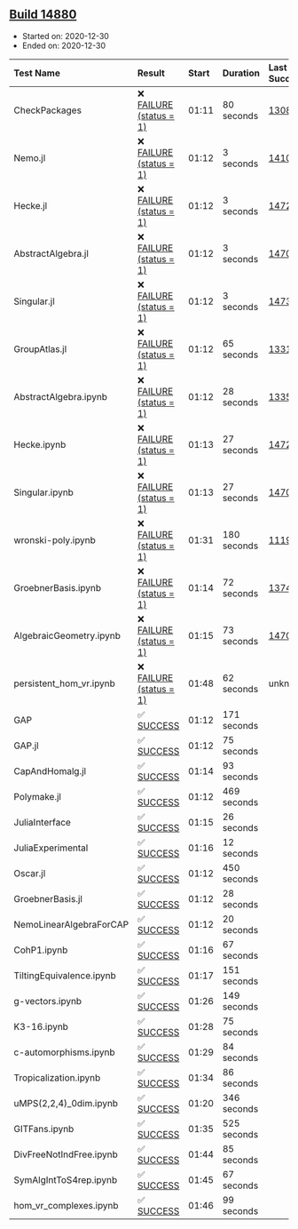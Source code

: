 ## [Build 14880](https://oscarci.mathematik.uni-kl.de/job/oscar/14880/)

* Started on: 2020-12-30
* Ended on: 2020-12-30

| Test Name    | Result | Start | Duration | Last Success | First Failure |
|:-------------|:-------|:------|:---------|:-------------|:--------------|
| CheckPackages | ❌ [FAILURE (status = 1)](https://oscarci.mathematik.uni-kl.de/job/oscar/14880/artifact/logs/build-14880/CheckPackages.log) | 01:11 | 80 seconds | [13085](https://oscarci.mathematik.uni-kl.de/job/oscar/13085/) | [13086](https://oscarci.mathematik.uni-kl.de/job/oscar/13086/) |
| Nemo.jl | ❌ [FAILURE (status = 1)](https://oscarci.mathematik.uni-kl.de/job/oscar/14880/artifact/logs/build-14880/Nemo.jl.log) | 01:12 | 3 seconds | [14101](https://oscarci.mathematik.uni-kl.de/job/oscar/14101/) | [14102](https://oscarci.mathematik.uni-kl.de/job/oscar/14102/) |
| Hecke.jl | ❌ [FAILURE (status = 1)](https://oscarci.mathematik.uni-kl.de/job/oscar/14880/artifact/logs/build-14880/Hecke.jl.log) | 01:12 | 3 seconds | [14723](https://oscarci.mathematik.uni-kl.de/job/oscar/14723/) | [14724](https://oscarci.mathematik.uni-kl.de/job/oscar/14724/) |
| AbstractAlgebra.jl | ❌ [FAILURE (status = 1)](https://oscarci.mathematik.uni-kl.de/job/oscar/14880/artifact/logs/build-14880/AbstractAlgebra.jl.log) | 01:12 | 3 seconds | [14701](https://oscarci.mathematik.uni-kl.de/job/oscar/14701/) | [14702](https://oscarci.mathematik.uni-kl.de/job/oscar/14702/) |
| Singular.jl | ❌ [FAILURE (status = 1)](https://oscarci.mathematik.uni-kl.de/job/oscar/14880/artifact/logs/build-14880/Singular.jl.log) | 01:12 | 3 seconds | [14732](https://oscarci.mathematik.uni-kl.de/job/oscar/14732/) | [14733](https://oscarci.mathematik.uni-kl.de/job/oscar/14733/) |
| GroupAtlas.jl | ❌ [FAILURE (status = 1)](https://oscarci.mathematik.uni-kl.de/job/oscar/14880/artifact/logs/build-14880/GroupAtlas.jl.log) | 01:12 | 65 seconds | [13311](https://oscarci.mathematik.uni-kl.de/job/oscar/13311/) | [13312](https://oscarci.mathematik.uni-kl.de/job/oscar/13312/) |
| AbstractAlgebra.ipynb | ❌ [FAILURE (status = 1)](https://oscarci.mathematik.uni-kl.de/job/oscar/14880/artifact/logs/build-14880/AbstractAlgebra.ipynb.log) | 01:12 | 28 seconds | [13355](https://oscarci.mathematik.uni-kl.de/job/oscar/13355/) | [13356](https://oscarci.mathematik.uni-kl.de/job/oscar/13356/) |
| Hecke.ipynb | ❌ [FAILURE (status = 1)](https://oscarci.mathematik.uni-kl.de/job/oscar/14880/artifact/logs/build-14880/Hecke.ipynb.log) | 01:13 | 27 seconds | [14723](https://oscarci.mathematik.uni-kl.de/job/oscar/14723/) | [14724](https://oscarci.mathematik.uni-kl.de/job/oscar/14724/) |
| Singular.ipynb | ❌ [FAILURE (status = 1)](https://oscarci.mathematik.uni-kl.de/job/oscar/14880/artifact/logs/build-14880/Singular.ipynb.log) | 01:13 | 27 seconds | [14701](https://oscarci.mathematik.uni-kl.de/job/oscar/14701/) | [14702](https://oscarci.mathematik.uni-kl.de/job/oscar/14702/) |
| wronski-poly.ipynb | ❌ [FAILURE (status = 1)](https://oscarci.mathematik.uni-kl.de/job/oscar/14880/artifact/logs/build-14880/wronski-poly.ipynb.log) | 01:31 | 180 seconds | [11192](https://oscarci.mathematik.uni-kl.de/job/oscar/11192/) | [11193](https://oscarci.mathematik.uni-kl.de/job/oscar/11193/) |
| GroebnerBasis.ipynb | ❌ [FAILURE (status = 1)](https://oscarci.mathematik.uni-kl.de/job/oscar/14880/artifact/logs/build-14880/GroebnerBasis.ipynb.log) | 01:14 | 72 seconds | [13748](https://oscarci.mathematik.uni-kl.de/job/oscar/13748/) | [13749](https://oscarci.mathematik.uni-kl.de/job/oscar/13749/) |
| AlgebraicGeometry.ipynb | ❌ [FAILURE (status = 1)](https://oscarci.mathematik.uni-kl.de/job/oscar/14880/artifact/logs/build-14880/AlgebraicGeometry.ipynb.log) | 01:15 | 73 seconds | [14701](https://oscarci.mathematik.uni-kl.de/job/oscar/14701/) | [14702](https://oscarci.mathematik.uni-kl.de/job/oscar/14702/) |
| persistent_hom_vr.ipynb | ❌ [FAILURE (status = 1)](https://oscarci.mathematik.uni-kl.de/job/oscar/14880/artifact/logs/build-14880/persistent_hom_vr.ipynb.log) | 01:48 | 62 seconds | unknown | unknown |
| GAP | ✅ [SUCCESS](https://oscarci.mathematik.uni-kl.de/job/oscar/14880/artifact/logs/build-14880/GAP.log) | 01:12 | 171 seconds |  |  |
| GAP.jl | ✅ [SUCCESS](https://oscarci.mathematik.uni-kl.de/job/oscar/14880/artifact/logs/build-14880/GAP.jl.log) | 01:12 | 75 seconds |  |  |
| CapAndHomalg.jl | ✅ [SUCCESS](https://oscarci.mathematik.uni-kl.de/job/oscar/14880/artifact/logs/build-14880/CapAndHomalg.jl.log) | 01:14 | 93 seconds |  |  |
| Polymake.jl | ✅ [SUCCESS](https://oscarci.mathematik.uni-kl.de/job/oscar/14880/artifact/logs/build-14880/Polymake.jl.log) | 01:12 | 469 seconds |  |  |
| JuliaInterface | ✅ [SUCCESS](https://oscarci.mathematik.uni-kl.de/job/oscar/14880/artifact/logs/build-14880/JuliaInterface.log) | 01:15 | 26 seconds |  |  |
| JuliaExperimental | ✅ [SUCCESS](https://oscarci.mathematik.uni-kl.de/job/oscar/14880/artifact/logs/build-14880/JuliaExperimental.log) | 01:16 | 12 seconds |  |  |
| Oscar.jl | ✅ [SUCCESS](https://oscarci.mathematik.uni-kl.de/job/oscar/14880/artifact/logs/build-14880/Oscar.jl.log) | 01:12 | 450 seconds |  |  |
| GroebnerBasis.jl | ✅ [SUCCESS](https://oscarci.mathematik.uni-kl.de/job/oscar/14880/artifact/logs/build-14880/GroebnerBasis.jl.log) | 01:12 | 28 seconds |  |  |
| NemoLinearAlgebraForCAP | ✅ [SUCCESS](https://oscarci.mathematik.uni-kl.de/job/oscar/14880/artifact/logs/build-14880/NemoLinearAlgebraForCAP.log) | 01:12 | 20 seconds |  |  |
| CohP1.ipynb | ✅ [SUCCESS](https://oscarci.mathematik.uni-kl.de/job/oscar/14880/artifact/logs/build-14880/CohP1.ipynb.log) | 01:16 | 67 seconds |  |  |
| TiltingEquivalence.ipynb | ✅ [SUCCESS](https://oscarci.mathematik.uni-kl.de/job/oscar/14880/artifact/logs/build-14880/TiltingEquivalence.ipynb.log) | 01:17 | 151 seconds |  |  |
| g-vectors.ipynb | ✅ [SUCCESS](https://oscarci.mathematik.uni-kl.de/job/oscar/14880/artifact/logs/build-14880/g-vectors.ipynb.log) | 01:26 | 149 seconds |  |  |
| K3-16.ipynb | ✅ [SUCCESS](https://oscarci.mathematik.uni-kl.de/job/oscar/14880/artifact/logs/build-14880/K3-16.ipynb.log) | 01:28 | 75 seconds |  |  |
| c-automorphisms.ipynb | ✅ [SUCCESS](https://oscarci.mathematik.uni-kl.de/job/oscar/14880/artifact/logs/build-14880/c-automorphisms.ipynb.log) | 01:29 | 84 seconds |  |  |
| Tropicalization.ipynb | ✅ [SUCCESS](https://oscarci.mathematik.uni-kl.de/job/oscar/14880/artifact/logs/build-14880/Tropicalization.ipynb.log) | 01:34 | 86 seconds |  |  |
| uMPS(2,2,4)_0dim.ipynb | ✅ [SUCCESS](https://oscarci.mathematik.uni-kl.de/job/oscar/14880/artifact/logs/build-14880/uMPS-2-2-4-_0dim.ipynb.log) | 01:20 | 346 seconds |  |  |
| GITFans.ipynb | ✅ [SUCCESS](https://oscarci.mathematik.uni-kl.de/job/oscar/14880/artifact/logs/build-14880/GITFans.ipynb.log) | 01:35 | 525 seconds |  |  |
| DivFreeNotIndFree.ipynb | ✅ [SUCCESS](https://oscarci.mathematik.uni-kl.de/job/oscar/14880/artifact/logs/build-14880/DivFreeNotIndFree.ipynb.log) | 01:44 | 85 seconds |  |  |
| SymAlgIntToS4rep.ipynb | ✅ [SUCCESS](https://oscarci.mathematik.uni-kl.de/job/oscar/14880/artifact/logs/build-14880/SymAlgIntToS4rep.ipynb.log) | 01:45 | 67 seconds |  |  |
| hom_vr_complexes.ipynb | ✅ [SUCCESS](https://oscarci.mathematik.uni-kl.de/job/oscar/14880/artifact/logs/build-14880/hom_vr_complexes.ipynb.log) | 01:46 | 99 seconds |  |  |
